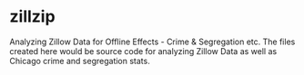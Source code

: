 # zillzip
Analyzing Zillow Data for Offline Effects - Crime &amp; Segregation etc.
The files created here would be source code for analyzing Zillow Data as well as Chicago crime and segregation stats. 

